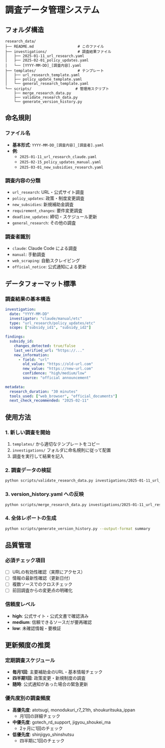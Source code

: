 # 調査データ管理システム

## フォルダ構造

```
research_data/
├── README.md                    # このファイル
├── investigations/              # 調査結果ファイル
│   ├── 2025-01-11_url_research.yaml
│   ├── 2025-02-01_policy_updates.yaml
│   └── [YYYY-MM-DD]_[調査内容].yaml
├── templates/                   # テンプレート
│   ├── url_research_template.yaml
│   ├── policy_update_template.yaml
│   └── general_research_template.yaml
└── scripts/                    # 管理用スクリプト
    ├── merge_research_data.py
    ├── validate_research_data.py
    └── generate_version_history.py
```

## 命名規則

### ファイル名
- **基本形式**: `YYYY-MM-DD_[調査内容]_[調査者].yaml`
- **例**: 
  - `2025-01-11_url_research_claude.yaml`
  - `2025-02-15_policy_updates_manual.yaml`
  - `2025-03-01_new_subsidies_research.yaml`

### 調査内容の分類
- `url_research`: URL・公式サイト調査
- `policy_updates`: 政策・制度変更調査  
- `new_subsidies`: 新規補助金調査
- `requirement_changes`: 要件変更調査
- `deadline_updates`: 締切・スケジュール更新
- `general_research`: その他の調査

### 調査者識別
- `claude`: Claude Code による調査
- `manual`: 手動調査
- `web_scraping`: 自動スクレイピング
- `official_notice`: 公式通知による更新

## データフォーマット標準

### 調査結果の基本構造
```yaml
investigation:
  date: "YYYY-MM-DD"
  investigator: "claude/manual/etc"
  type: "url_research/policy_updates/etc"
  scope: ["subsidy_id1", "subsidy_id2"]
  
findings:
  subsidy_id:
    changes_detected: true/false
    last_verified_url: "https://..."
    new_information:
      - field: "url"
        old_value: "https://old-url.com"
        new_value: "https://new-url.com"
        confidence: "high/medium/low"
        source: "official announcement"
    
metadata:
  research_duration: "30 minutes"
  tools_used: ["web_browser", "official_documents"]
  next_check_recommended: "2025-02-11"
```

## 使用方法

### 1. 新しい調査を開始
1. `templates/` から適切なテンプレートをコピー
2. `investigations/` フォルダに命名規則に従って配置
3. 調査を実行して結果を記入

### 2. 調査データの検証
```bash
python scripts/validate_research_data.py investigations/2025-01-11_url_research.yaml
```

### 3. version_history.yaml への反映
```bash
python scripts/merge_research_data.py investigations/2025-01-11_url_research.yaml
```

### 4. 全体レポートの生成
```bash
python scripts/generate_version_history.py --output-format summary
```

## 品質管理

### 必須チェック項目
- [ ] URLの有効性確認（実際にアクセス）
- [ ] 情報の最新性確認（更新日付）
- [ ] 複数ソースでのクロスチェック
- [ ] 前回調査からの変更点の明確化

### 信頼度レベル
- **high**: 公式サイト・公式文書で確認済み
- **medium**: 信頼できるソースだが要再確認
- **low**: 未確認情報・要検証

## 更新頻度の推奨

### 定期調査スケジュール
- **毎月1回**: 主要補助金のURL・基本情報チェック
- **四半期1回**: 政策変更・新規制度の調査
- **随時**: 公式通知があった場合の緊急更新

### 優先度別の調査頻度
- **高優先度**: atotsugi, monodukuri_r7_21th, shoukuritsuka_ippan
  - 月1回の詳細チェック
- **中優先度**: gotech_rd_support, jigyou_shoukei_ma
  - 2ヶ月に1回のチェック
- **低優先度**: shinjigyo_shinshutsu
  - 四半期に1回のチェック
